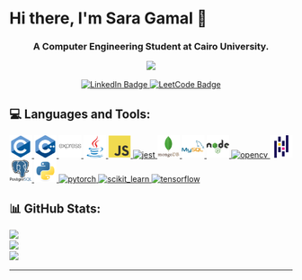 # Hi there, I'm Sara Gamal 👋

<h3><p align="center"  ><b>A Computer Engineering Student at Cairo University. </b> </p></h3>

<p align="center" > <img  width= "40%" z-index="0" src="https://i.pinimg.com/originals/2e/94/62/2e9462cb6e812987c9c05491b61f887e.gif" /> </p>

<p align="center">
  <a href="https://www.linkedin.com/in/sara-gamal-48a815238/">
    <img src="https://img.shields.io/badge/LinkedIn-0077B5?style=for-the-badge&logo=linkedin&logoColor=white&logoWidth=20&color=0077B5&labelColor=0077B5&style=flat-square&borderRadius=50" alt="LinkedIn Badge" />
  </a>
  <a href="https://leetcode.com/u/sara122/">
    <img src="https://img.shields.io/badge/LeetCode-FFA116?style=for-the-badge&logo=leetcode&logoColor=white&logoWidth=20&color=FFA116&labelColor=FFA116&style=flat-square&borderRadius=50" alt="LeetCode Badge" />
  </a>
</p>

## 💻 Languages and Tools:

<p align="left"> <a href="https://www.cprogramming.com/" target="_blank" rel="noreferrer"> <img src="https://raw.githubusercontent.com/devicons/devicon/master/icons/c/c-original.svg" alt="c" width="40" height="40"/> </a> <a href="https://www.w3schools.com/cpp/" target="_blank" rel="noreferrer"> <img src="https://raw.githubusercontent.com/devicons/devicon/master/icons/cplusplus/cplusplus-original.svg" alt="cplusplus" width="40" height="40"/> </a> <a href="https://expressjs.com" target="_blank" rel="noreferrer"> <img src="https://raw.githubusercontent.com/devicons/devicon/master/icons/express/express-original-wordmark.svg" alt="express" width="40" height="40"/> </a> <a href="https://www.java.com" target="_blank" rel="noreferrer"> <img src="https://raw.githubusercontent.com/devicons/devicon/master/icons/java/java-original.svg" alt="java" width="40" height="40"/> </a> <a href="https://developer.mozilla.org/en-US/docs/Web/JavaScript" target="_blank" rel="noreferrer"> <img src="https://raw.githubusercontent.com/devicons/devicon/master/icons/javascript/javascript-original.svg" alt="javascript" width="40" height="40"/> </a> <a href="https://jestjs.io" target="_blank" rel="noreferrer"> <img src="https://www.vectorlogo.zone/logos/jestjsio/jestjsio-icon.svg" alt="jest" width="40" height="40"/> </a> <a href="https://www.mongodb.com/" target="_blank" rel="noreferrer"> <img src="https://raw.githubusercontent.com/devicons/devicon/master/icons/mongodb/mongodb-original-wordmark.svg" alt="mongodb" width="40" height="40"/> </a> <a href="https://www.mysql.com/" target="_blank" rel="noreferrer"> <img src="https://raw.githubusercontent.com/devicons/devicon/master/icons/mysql/mysql-original-wordmark.svg" alt="mysql" width="40" height="40"/> </a> <a href="https://nodejs.org" target="_blank" rel="noreferrer"> <img src="https://raw.githubusercontent.com/devicons/devicon/master/icons/nodejs/nodejs-original-wordmark.svg" alt="nodejs" width="40" height="40"/> </a> <a href="https://opencv.org/" target="_blank" rel="noreferrer"> <img src="https://www.vectorlogo.zone/logos/opencv/opencv-icon.svg" alt="opencv" width="40" height="40"/> </a> <a href="https://pandas.pydata.org/" target="_blank" rel="noreferrer"> <img src="https://raw.githubusercontent.com/devicons/devicon/2ae2a900d2f041da66e950e4d48052658d850630/icons/pandas/pandas-original.svg" alt="pandas" width="40" height="40"/> </a> <a href="https://www.postgresql.org" target="_blank" rel="noreferrer"> <img src="https://raw.githubusercontent.com/devicons/devicon/master/icons/postgresql/postgresql-original-wordmark.svg" alt="postgresql" width="40" height="40"/> </a> <a href="https://www.python.org" target="_blank" rel="noreferrer"> <img src="https://raw.githubusercontent.com/devicons/devicon/master/icons/python/python-original.svg" alt="python" width="40" height="40"/> </a> <a href="https://pytorch.org/" target="_blank" rel="noreferrer"> <img src="https://www.vectorlogo.zone/logos/pytorch/pytorch-icon.svg" alt="pytorch" width="40" height="40"/> </a> <a href="https://scikit-learn.org/" target="_blank" rel="noreferrer"> <img src="https://upload.wikimedia.org/wikipedia/commons/0/05/Scikit_learn_logo_small.svg" alt="scikit_learn" width="40" height="40"/> </a> <a href="https://www.tensorflow.org" target="_blank" rel="noreferrer"> <img src="https://www.vectorlogo.zone/logos/tensorflow/tensorflow-icon.svg" alt="tensorflow" width="40" height="40"/> </a> </p>

## 📊 GitHub Stats:
![](https://github-readme-stats.vercel.app/api?username=Sara-Gamal12&theme=dark&hide_border=false&include_all_commits=false&count_private=true)<br/>
![](https://github-readme-streak-stats.herokuapp.com/?user=Sara-Gamal12&theme=dark&hide_border=false)<br/>
![](https://github-readme-stats.vercel.app/api/top-langs/?username=Sara-Gamal12&theme=dark&hide_border=false&include_all_commits=true&count_private=true&layout=compact)

---


